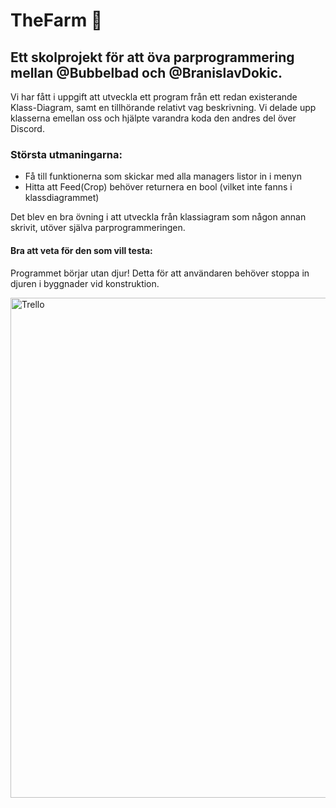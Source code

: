 # TheFarm :sheep:
## Ett skolprojekt för att öva parprogrammering mellan @Bubbelbad och @BranislavDokic.

Vi har fått i uppgift att utveckla ett program från ett redan existerande Klass-Diagram, samt en tillhörande relativt vag beskrivning. 
Vi delade upp klasserna emellan oss och hjälpte varandra koda den andres del över Discord. 


### Största utmaningarna:
- Få till funktionerna som skickar med alla managers listor in i menyn
- Hitta att Feed(Crop) behöver returnera en bool (vilket inte fanns i klassdiagrammet)


Det blev en bra övning i att utveckla från klassiagram som någon annan skrivit, utöver själva parprogrammeringen. 


#### Bra att veta för den som vill testa: 
Programmet börjar utan djur! Detta för att användaren behöver stoppa in djuren i byggnader vid konstruktion.


<img src="https://github.com/Bubbelbad/TheFarm-PairProgrammingProject/blob/master/farm.drawio.png" title="Klassdiagram" alt="Trello" width="800" height="800"/>&nbsp;
